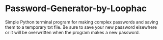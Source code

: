 # Password-Generator-by-Loophac
Simple Python terminal program for making complex passwords and saving them to a temporary txt file.
Be sure to save your new password elsewhere or it will be overwritten when the program makes a new password.
